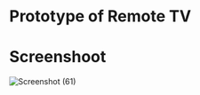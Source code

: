 # Prototype of Remote TV

# Screenshoot
![Screenshot (61)](https://user-images.githubusercontent.com/84588706/148153324-be1dd53b-5352-488c-8dde-14ae32868b9a.png)
